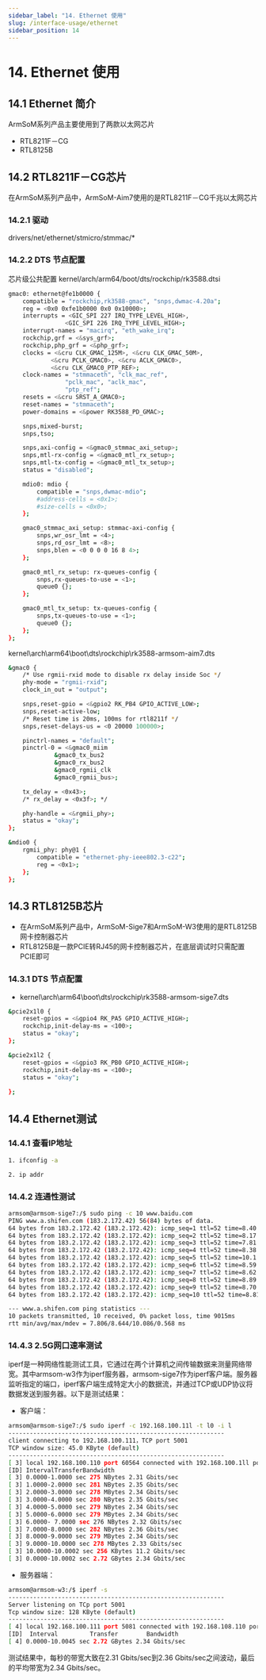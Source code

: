 ```yaml
---
sidebar_label: "14. Ethernet 使用"
slug: /interface-usage/ethernet
sidebar_position: 14
---
```


# 14. Ethernet 使用

## 14.1 Ethernet 简介
ArmSoM系列产品主要使用到了两款以太网芯片
- RTL8211F－CG
- RTL8125B

## 14.2 RTL8211F－CG芯片
在ArmSoM系列产品中，ArmSoM-Aim7使用的是RTL8211F－CG千兆以太网芯片

### 14.2.1 驱动

drivers/net/ethernet/stmicro/stmmac/*

### 14.2.2 DTS 节点配置

芯片级公共配置  kernel/arch/arm64/boot/dts/rockchip/rk3588.dtsi

```bash
gmac0: ethernet@fe1b0000 {
	compatible = "rockchip,rk3588-gmac", "snps,dwmac-4.20a";
	reg = <0x0 0xfe1b0000 0x0 0x10000>;
	interrupts = <GIC_SPI 227 IRQ_TYPE_LEVEL_HIGH>,
				<GIC_SPI 226 IRQ_TYPE_LEVEL_HIGH>;
	interrupt-names = "macirq", "eth_wake_irq";
	rockchip,grf = <&sys_grf>;
	rockchip,php_grf = <&php_grf>;
	clocks = <&cru CLK_GMAC_125M>, <&cru CLK_GMAC_50M>,
			<&cru PCLK_GMAC0>, <&cru ACLK_GMAC0>,
			<&cru CLK_GMAC0_PTP_REF>;
	clock-names = "stmmaceth", "clk_mac_ref",
				"pclk_mac", "aclk_mac",
				"ptp_ref";
	resets = <&cru SRST_A_GMAC0>;
	reset-names = "stmmaceth";
	power-domains = <&power RK3588_PD_GMAC>;

	snps,mixed-burst;
	snps,tso;

	snps,axi-config = <&gmac0_stmmac_axi_setup>;
	snps,mtl-rx-config = <&gmac0_mtl_rx_setup>;
	snps,mtl-tx-config = <&gmac0_mtl_tx_setup>;
	status = "disabled";

	mdio0: mdio {
		compatible = "snps,dwmac-mdio";
		#address-cells = <0x1>;
		#size-cells = <0x0>;
	};

	gmac0_stmmac_axi_setup: stmmac-axi-config {
		snps,wr_osr_lmt = <4>;
		snps,rd_osr_lmt = <8>;
		snps,blen = <0 0 0 0 16 8 4>;
	};

	gmac0_mtl_rx_setup: rx-queues-config {
		snps,rx-queues-to-use = <1>;
		queue0 {};
	};

	gmac0_mtl_tx_setup: tx-queues-config {
		snps,tx-queues-to-use = <1>;
		queue0 {};
	};
};
```

kernel\arch\arm64\boot\dts\rockchip\rk3588-armsom-aim7.dts

```bash
&gmac0 {
	/* Use rgmii-rxid mode to disable rx delay inside Soc */
	phy-mode = "rgmii-rxid";
	clock_in_out = "output";

	snps,reset-gpio = <&gpio2 RK_PB4 GPIO_ACTIVE_LOW>;
	snps,reset-active-low;
	/* Reset time is 20ms, 100ms for rtl8211f */
	snps,reset-delays-us = <0 20000 100000>;

	pinctrl-names = "default";
	pinctrl-0 = <&gmac0_miim
		     &gmac0_tx_bus2
		     &gmac0_rx_bus2
		     &gmac0_rgmii_clk
		     &gmac0_rgmii_bus>;

	tx_delay = <0x43>;
	/* rx_delay = <0x3f>; */

	phy-handle = <&rgmii_phy>;
	status = "okay";
};

&mdio0 {
	rgmii_phy: phy@1 {
		compatible = "ethernet-phy-ieee802.3-c22";
		reg = <0x1>;
	};
};
```
## 14.3 RTL8125B芯片
- 在ArmSoM系列产品中，ArmSoM-Sige7和ArmSoM-W3使用的是RTL8125B网卡控制器芯片
- RTL8125B是一款PCIE转RJ45的网卡控制器芯片，在底层调试时只需配置PCIE即可
  
### 14.3.1 DTS 节点配置

- kernel\arch\arm64\boot\dts\rockchip\rk3588-armsom-sige7.dts
	
```bash
&pcie2x1l0 {
	reset-gpios = <&gpio4 RK_PA5 GPIO_ACTIVE_HIGH>;
	rockchip,init-delay-ms = <100>;
	status = "okay";
};

&pcie2x1l2 {
	reset-gpios = <&gpio3 RK_PB0 GPIO_ACTIVE_HIGH>;
	rockchip,init-delay-ms = <100>;
	status = "okay";
	
};
```

## 14.4 Ethernet测试
### 14.4.1 查看IP地址

```bash
1. ifconfig -a
```

```bash
2. ip addr
```

### 14.4.2 连通性测试

```bash
armsom@armsom-sige7:/$ sudo ping -c 10 www.baidu.com
PING www.a.shifen.com (183.2.172.42) 56(84) bytes of data.
64 bytes from 183.2.172.42 (183.2.172.42): icmp_seq=1 ttl=52 time=8.40 ms
64 bytes from 183.2.172.42 (183.2.172.42): icmp_seq=2 ttl=52 time=8.17 ms
64 bytes from 183.2.172.42 (183.2.172.42): icmp_seq=3 ttl=52 time=7.81 ms
64 bytes from 183.2.172.42 (183.2.172.42): icmp_seq=4 ttl=52 time=8.38 ms
64 bytes from 183.2.172.42 (183.2.172.42): icmp_seq=5 ttl=52 time=10.1 ms
64 bytes from 183.2.172.42 (183.2.172.42): icmp_seq=6 ttl=52 time=8.59 ms
64 bytes from 183.2.172.42 (183.2.172.42): icmp_seq=7 ttl=52 time=8.62 ms
64 bytes from 183.2.172.42 (183.2.172.42): icmp_seq=8 ttl=52 time=8.89 ms
64 bytes from 183.2.172.42 (183.2.172.42): icmp_seq=9 ttl=52 time=8.70 ms
64 bytes from 183.2.172.42 (183.2.172.42): icmp_seq=10 ttl=52 time=8.81 ms

--- www.a.shifen.com ping statistics ---
10 packets transmitted, 10 received, 0% packet loss, time 9015ms
rtt min/avg/max/mdev = 7.806/8.644/10.086/0.568 ms
```
### 14.4.3 2.5G网口速率测试
iperf是一种网络性能测试工具，它通过在两个计算机之间传输数据来测量网络带宽。其中armsom-w3作为iperf服务器，armsom-sige7作为iperf客户端。服务器监听指定的端口，iperf客户端生成特定大小的数据流，并通过TCP或UDP协议将数据发送到服务器。以下是测试结果：

- 客户端：

```bash
armsom@armsom-sige7:/$ sudo iperf -c 192.168.100.11l -t l0 -i l
-------------------------------------------------------------
client connecting to 192.168.100.111，TCP port 5001
TCP window size: 45.0 KByte (default)
-------------------------------------------------------------
[ 3] local 192.168.100.110 port 60564 connected with 192.168.100.1ll port 5001
[ID] IntervalTransferBandwidth
[ 3] 0.0000-1.0000 sec 275 NBytes 2.31 Gbits/sec
[ 3] 1.0000-2.0000 sec 281 NBytes 2.35 Gbits/sec
[ 3] 2.0000-3.0000 sec 278 MBytes 2.34 Gbits/sec
[ 3] 3.0000-4.0000 sec 280 NBytes 2.35 Gbits/sec
[ 3] 4.0000-5.0000 sec 279 NBytes 2.34 Gbits/sec
[ 3] 5.0000-6.0000 sec 279 MBytes 2.34 Gbits/sec
[ 3] 6.0000- 7.0000 sec 276 NBytes 2.32 Gbits/sec
[ 3] 7.0000-8.0000 sec 282 NBytes 2.36 Gbits/sec
[ 3] 8.0000-9.0000 sec 279 MBytes 2.34 Gbits/sec
[ 3] 9.0000-10.0000 sec 278 MBytes 2.33 Gbits/sec
[ 3] 10.0000-10.0002 sec 256 KBytes 11.2 Gbits/sec
[ 3] 0.0000-10.0002 sec 2.72 GBytes 2.34 Gbits/sec
```
- 服务器端：

```bash
armsom@armsom-w3:/$ iperf -s
-------------------------------------------------------------
Server listening on TCp port 5001
Tcp window size: 128 KByte (default)
-------------------------------------------------------------
[ 4] local 192.168.100.111 port 5081 connected with 192.168.108.110 port 68564
[ID]  Interval         Transfer        Bandwidth 
[ 4] 0.0000-10.0045 sec 2.72 GBytes 2.34 Gbits/sec
```
测试结果中，每秒的带宽大致在2.31 Gbits/sec到2.36 Gbits/sec之间波动，最后的平均带宽为2.34 Gbits/sec。